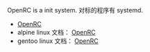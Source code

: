 OpenRC is a init system.
对标的程序有 systemd.

- [OpenRC](https://github.com/OpenRC/openrc)
- alpine linux 文档： [OpenRC](https://docs.alpinelinux.org/user-handbook/0.1a/Working/openrc.html)
- gentoo linux 文档： [OpenRC](https://wiki.gentoo.org/wiki/OpenRC#Files)
